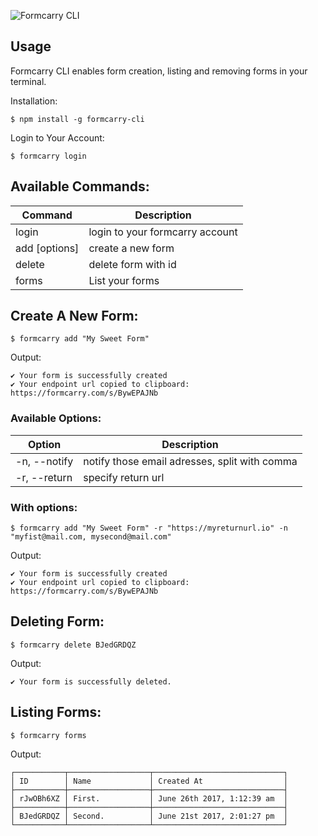 ![Formcarry CLI](https://s3-us-west-2.amazonaws.com/formcarry/repo-banner.jpg "Formcarry CLI")

## Usage
Formcarry CLI enables form creation, listing and removing forms in your terminal.

Installation:
```
$ npm install -g formcarry-cli
```

Login to Your Account:
```
$ formcarry login
```

## Available Commands:
Command | Description
--- | ---
login | login to your formcarry account
add [options] <name> | create a new form
delete <id> | delete form with id
forms | List your forms

## Create A New Form:
```
$ formcarry add "My Sweet Form"
```
Output:
```
✔ Your form is successfully created
✔ Your endpoint url copied to clipboard:
https://formcarry.com/s/BywEPAJNb
```

### Available Options:
Option | Description
--- | ---
-n, --notify <notify> | notify those email adresses, split with comma
-r, --return <return> | specify return url

### With options:
```
$ formcarry add "My Sweet Form" -r "https://myreturnurl.io" -n "myfist@mail.com, mysecond@mail.com"
```
Output:
```
✔ Your form is successfully created
✔ Your endpoint url copied to clipboard:
https://formcarry.com/s/BywEPAJNb
```

## Deleting Form:
```
$ formcarry delete BJedGRDQZ
```
Output:
```
✔ Your form is successfully deleted.
```

## Listing Forms:
```
$ formcarry forms
```
Output:
```
┌───────────┬──────────────────┬─────────────────────────────┐
│ ID        │ Name             │ Created At                  │
├───────────┼──────────────────┼─────────────────────────────┤
│ rJwOBh6XZ │ First.           │ June 26th 2017, 1:12:39 am  │
├───────────┼──────────────────┼─────────────────────────────┤
│ BJedGRDQZ │ Second.          │ June 21st 2017, 2:01:27 pm  │
└───────────┴──────────────────┴─────────────────────────────┘
```